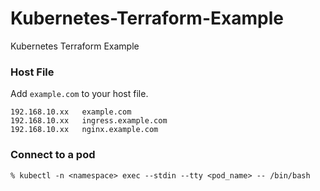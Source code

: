 # Kubernetes-Terraform-Example

Kubernetes Terraform Example

### Host File

Add `example.com` to your host file.

```
192.168.10.xx   example.com
192.168.10.xx   ingress.example.com
192.168.10.xx   nginx.example.com
```

### Connect to a pod

```
% kubectl -n <namespace> exec --stdin --tty <pod_name> -- /bin/bash
```
